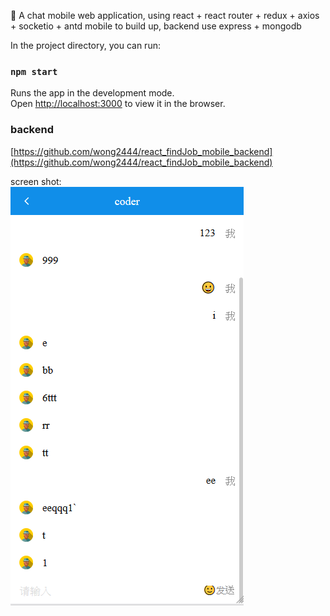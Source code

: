 	A chat mobile web application, using react + react router + redux + axios + socketio + antd mobile  to build up, backend use express + mongodb 

In the project directory, you can run:

### `npm start`

Runs the app in the development mode.<br />
Open [http://localhost:3000](http://localhost:3000) to view it in the browser.

### backend
[https://github.com/wong2444/react_findJob_mobile_backend](https://github.com/wong2444/react_findJob_mobile_backend)

screen shot:<br/>
![Alt text](./src/assets/images/1.png)

